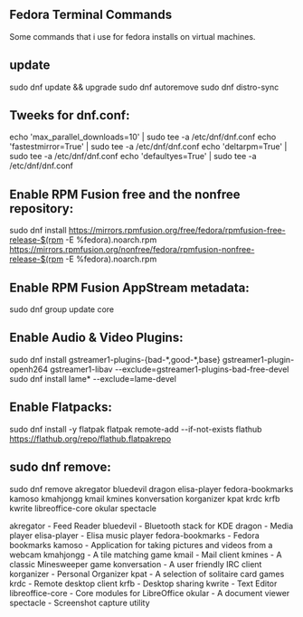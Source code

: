 ## Fedora Terminal Commands
Some commands that i use for fedora installs on virtual machines.

## update

sudo dnf update && upgrade
sudo dnf autoremove
sudo dnf distro-sync

## Tweeks for dnf.conf:

echo 'max_parallel_downloads=10' | sudo tee -a /etc/dnf/dnf.conf
echo 'fastestmirror=True' | sudo tee -a /etc/dnf/dnf.conf
echo 'deltarpm=True' | sudo tee -a /etc/dnf/dnf.conf
echo 'defaultyes=True' | sudo tee -a /etc/dnf/dnf.conf

## Enable RPM Fusion free and the nonfree repository:

sudo dnf install https://mirrors.rpmfusion.org/free/fedora/rpmfusion-free-release-$(rpm -E %fedora).noarch.rpm https://mirrors.rpmfusion.org/nonfree/fedora/rpmfusion-nonfree-release-$(rpm -E %fedora).noarch.rpm

## Enable RPM Fusion AppStream metadata:

sudo dnf group update core

## Enable Audio & Video Plugins:

sudo dnf install gstreamer1-plugins-{bad-\*,good-\*,base} gstreamer1-plugin-openh264 gstreamer1-libav --exclude=gstreamer1-plugins-bad-free-devel
sudo dnf install lame\* --exclude=lame-devel

## Enable Flatpacks:

sudo dnf install -y flatpak
flatpak remote-add --if-not-exists flathub https://flathub.org/repo/flathub.flatpakrepo

## sudo dnf remove:

sudo dnf remove akregator bluedevil dragon elisa-player fedora-bookmarks kamoso kmahjongg kmail kmines konversation korganizer kpat krdc krfb kwrite libreoffice-core okular spectacle

akregator - Feed Reader
bluedevil - Bluetooth stack for KDE
dragon - Media player
elisa-player - Elisa music player
fedora-bookmarks - Fedora bookmarks
kamoso - Application for taking pictures and videos from a webcam
kmahjongg - A tile matching game
kmail - Mail client
kmines - A classic Minesweeper game
konversation - A user friendly IRC client
korganizer - Personal Organizer
kpat - A selection of solitaire card games
krdc - Remote desktop client
krfb - Desktop sharing
kwrite - Text Editor
libreoffice-core - Core modules for LibreOffice
okular - A document viewer
spectacle - Screenshot capture utility
